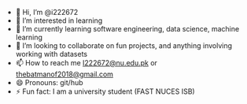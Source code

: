- 👋 Hi, I’m @i222672
- 👀 I’m interested in learning
- 🌱 I’m currently learning software engineering, data science, machine learning
- 💞️ I’m looking to collaborate on fun projects, and anything involving working with datasets
- 📫 How to reach me I222672@nu.edu.pk or thebatmanof2018@gmail.com
- 😄 Pronouns: git/hub
- ⚡ Fun fact: I am a university student (FAST NUCES ISB)
<!---
i222672/i222672 is a ✨ special ✨ repository because its `README.md` (this file) appears on your GitHub profile.
You can click the Preview link to take a look at your changes.
--->
